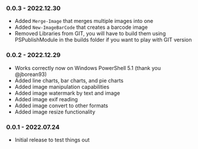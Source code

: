 ﻿### 0.0.3 - 2022.12.30
- Added `Merge-Image` that merges multiple images into one
- Added `New-ImageBarCode` that creates a barcode image
- Removed Libraries from GIT, you will have to build them using PSPublishModule in the builds folder if you want to play with GIT version

### 0.0.2 - 2022.12.29
- Works correctly now on Windows PowerShell 5.1 (thank you @jborean93)
- Added line charts, bar charts, and pie charts
- Added image manipulation capabilities
- Added image watermark by text and image
- Added image exif reading
- Added image convert to other formats
- Added image resize functionality

### 0.0.1 - 2022.07.24
- Initial release to test things out